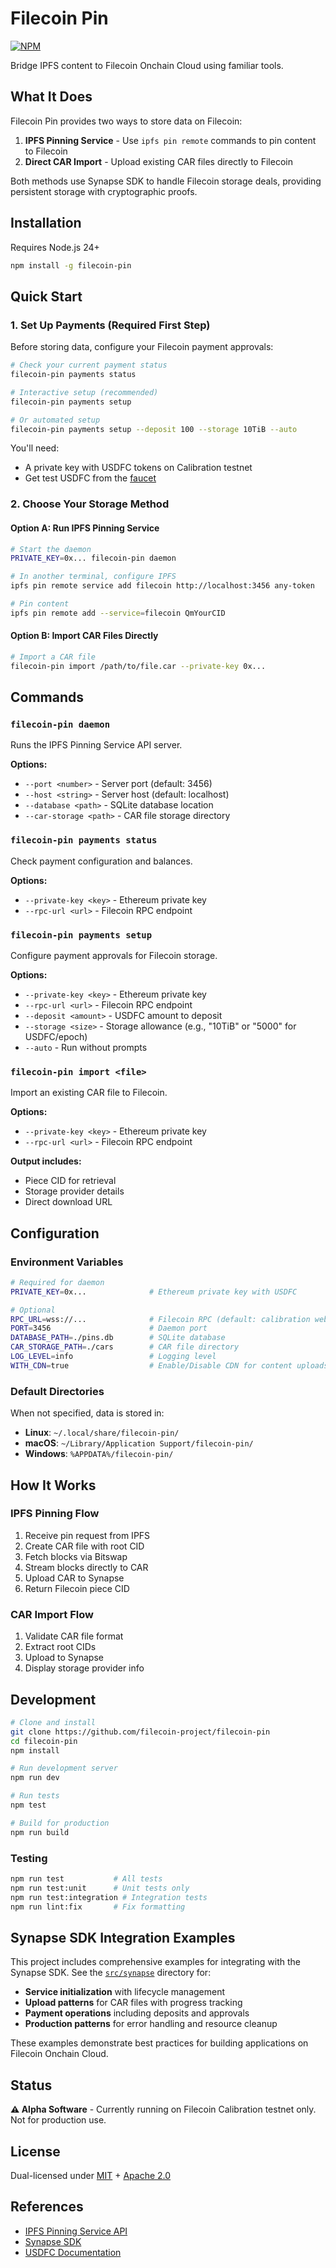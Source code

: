 # Filecoin Pin

[![NPM](https://nodei.co/npm/filecoin-pin.svg?style=flat&data=n,v)](https://nodei.co/npm/filecoin-pin/)

Bridge IPFS content to Filecoin Onchain Cloud using familiar tools.

## What It Does

Filecoin Pin provides two ways to store data on Filecoin:

1. **IPFS Pinning Service** - Use `ipfs pin remote` commands to pin content to Filecoin
2. **Direct CAR Import** - Upload existing CAR files directly to Filecoin

Both methods use Synapse SDK to handle Filecoin storage deals, providing persistent storage with cryptographic proofs.

## Installation

Requires Node.js 24+

```bash
npm install -g filecoin-pin
```

## Quick Start

### 1. Set Up Payments (Required First Step)

Before storing data, configure your Filecoin payment approvals:

```bash
# Check your current payment status
filecoin-pin payments status

# Interactive setup (recommended)
filecoin-pin payments setup

# Or automated setup
filecoin-pin payments setup --deposit 100 --storage 10TiB --auto
```

You'll need:
- A private key with USDFC tokens on Calibration testnet
- Get test USDFC from the [faucet](https://docs.secured.finance/usdfc-stablecoin/getting-started#testnet-resources)

### 2. Choose Your Storage Method

#### Option A: Run IPFS Pinning Service

```bash
# Start the daemon
PRIVATE_KEY=0x... filecoin-pin daemon

# In another terminal, configure IPFS
ipfs pin remote service add filecoin http://localhost:3456 any-token

# Pin content
ipfs pin remote add --service=filecoin QmYourCID
```

#### Option B: Import CAR Files Directly

```bash
# Import a CAR file
filecoin-pin import /path/to/file.car --private-key 0x...
```

## Commands

### `filecoin-pin daemon`
Runs the IPFS Pinning Service API server.

**Options:**
- `--port <number>` - Server port (default: 3456)
- `--host <string>` - Server host (default: localhost)
- `--database <path>` - SQLite database location
- `--car-storage <path>` - CAR file storage directory

### `filecoin-pin payments status`
Check payment configuration and balances.

**Options:**
- `--private-key <key>` - Ethereum private key
- `--rpc-url <url>` - Filecoin RPC endpoint

### `filecoin-pin payments setup`
Configure payment approvals for Filecoin storage.

**Options:**
- `--private-key <key>` - Ethereum private key
- `--rpc-url <url>` - Filecoin RPC endpoint
- `--deposit <amount>` - USDFC amount to deposit
- `--storage <size>` - Storage allowance (e.g., "10TiB" or "5000" for USDFC/epoch)
- `--auto` - Run without prompts

### `filecoin-pin import <file>`
Import an existing CAR file to Filecoin.

**Options:**
- `--private-key <key>` - Ethereum private key
- `--rpc-url <url>` - Filecoin RPC endpoint

**Output includes:**
- Piece CID for retrieval
- Storage provider details
- Direct download URL

## Configuration

### Environment Variables

```bash
# Required for daemon
PRIVATE_KEY=0x...              # Ethereum private key with USDFC

# Optional
RPC_URL=wss://...              # Filecoin RPC (default: calibration websocket)
PORT=3456                      # Daemon port
DATABASE_PATH=./pins.db        # SQLite database
CAR_STORAGE_PATH=./cars        # CAR file directory
LOG_LEVEL=info                 # Logging level
WITH_CDN=true                  # Enable/Disable CDN for content uploads
```

### Default Directories

When not specified, data is stored in:
- **Linux**: `~/.local/share/filecoin-pin/`
- **macOS**: `~/Library/Application Support/filecoin-pin/`
- **Windows**: `%APPDATA%/filecoin-pin/`

## How It Works

### IPFS Pinning Flow
1. Receive pin request from IPFS
2. Create CAR file with root CID
3. Fetch blocks via Bitswap
4. Stream blocks directly to CAR
5. Upload CAR to Synapse
6. Return Filecoin piece CID

### CAR Import Flow
1. Validate CAR file format
2. Extract root CIDs
3. Upload to Synapse
4. Display storage provider info

## Development

```bash
# Clone and install
git clone https://github.com/filecoin-project/filecoin-pin
cd filecoin-pin
npm install

# Run development server
npm run dev

# Run tests
npm test

# Build for production
npm run build
```

### Testing

```bash
npm run test           # All tests
npm run test:unit      # Unit tests only
npm run test:integration # Integration tests
npm run lint:fix       # Fix formatting
```

## Synapse SDK Integration Examples

This project includes comprehensive examples for integrating with the Synapse SDK. See the [`src/synapse`](src/synapse) directory for:

- **Service initialization** with lifecycle management
- **Upload patterns** for CAR files with progress tracking
- **Payment operations** including deposits and approvals
- **Production patterns** for error handling and resource cleanup

These examples demonstrate best practices for building applications on Filecoin Onchain Cloud.

## Status

**⚠️ Alpha Software** - Currently running on Filecoin Calibration testnet only. Not for production use.

## License

Dual-licensed under [MIT](LICENSE-MIT) + [Apache 2.0](LICENSE-APACHE)

## References

- [IPFS Pinning Service API](https://ipfs.github.io/pinning-services-api-spec/)
- [Synapse SDK](https://github.com/filecoin-project/synapse-sdk)
- [USDFC Documentation](https://docs.secured.finance/usdfc-stablecoin)
